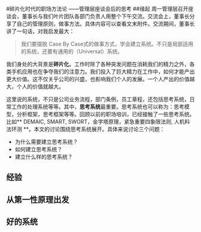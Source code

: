 #碎片化时代的职场方法论
                          ——管理层座谈会后的思考
##缘起
周一管理层召开座谈会，董事长与我们叶片团队各部门负责人用整个下午交流。交流会上，董事长分享了自己的管理原则，做事方法。具体内容可以查看文末附件。交流期间，董事长讲了一句话，对我启发最大：
> 我们要摆脱 Case By Case式的做事方式，学会建立系统。不只是局部适用的系统，还要有通用的（Universal）系统。

我们身处的大背景是**碎片化**。工作时除了各种突发问题在消耗我们的精力之外，各类手机应用也在争夺我们的注意力。我们投入了巨大精力在工作中，如何才能产出更大价值。这不仅关乎公司的兴盛，也影响我们个人的发展。一个人产出的价值越大，个人的价值就越大。


这里说的系统，不只是公司业务流程，部门条例，员工章程，还包括思考系统，日常工作的处理系统等等。其中，**思考系统**最重要。思考系统也可以称为：思考模型，分析框架，思考框架等等。回顾以前的职场培训，已经接触了一些思考系统。比如** DEMAIC, SMART, SWORT，金字塔原理，紧急重要四象限法则, 人机料法环测 **。本文的讨论围绕思考系统展开。具体来说讨论三个问题：
- 为什么需要建立思考系统？
- 如何建立思考系统？
- 建立什么样的思考系统？
## 经验


## 从第一性原理出发


## 好的系统


